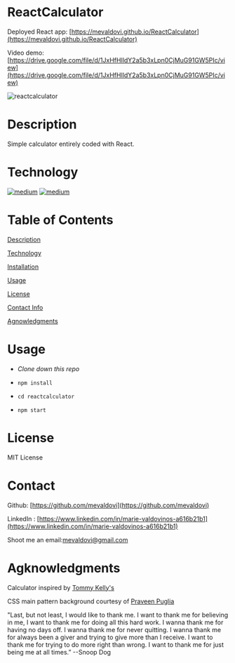 # ReactCalculator
Deployed React app: [https://mevaldovi.github.io/ReactCalculator](https://mevaldovi.github.io/ReactCalculator)


Video demo: [https://drive.google.com/file/d/1JxHfHIldY2a5b3xLpn0CjMuG91GW5PIc/view](https://drive.google.com/file/d/1JxHfHIldY2a5b3xLpn0CjMuG91GW5PIc/view)


![reactcalculator](https://user-images.githubusercontent.com/83307023/135492713-921672d0-072b-4db2-b53c-700f38fe7b1c.PNG)

# Description

Simple calculator entirely coded with React.

# Technology
[<img alt="medium" src="https://img.shields.io/badge/React-20232A?style=for-the-badge&logo=react&logoColor=61DAFB" />](https://reactjs.org/docs/getting-started.html)
[<img alt="medium" src="	https://img.shields.io/badge/CSS3-1572B6?style=for-the-badge&logo=css3&logoColor=white" />](https://developer.mozilla.org/en-US/docs/Web/CSS)


# Table of Contents
[Description](https://github.com/mevaldovi/ReactCalculator#Description)


[Technology](https://github.com/mevaldovi/ReactCalculator#Technology)


[Installation](https://github.com/mevaldovi/ReactCalculator#Installation)


[Usage](https://github.com/mevaldovi/ReactCalculator#Usage)


[License](https://github.com/mevaldovi/ReactCalculator#License)


[Contact Info](https://github.com/mevaldovi/ReactCalculator#Contact)


[Agnowledgments](https://github.com/mevaldovi/ReactCalculator#Agknowledgments)


# Usage

- _Clone down this repo_

- `npm install`

- `cd reactcalculator`

- `npm start`

# License
MIT License
# Contact
Github: [https://github.com/mevaldovi](https://github.com/mevaldovi)

LinkedIn : [https://www.linkedin.com/in/marie-valdovinos-a616b21b1](https://www.linkedin.com/in/marie-valdovinos-a616b21b1)


Shoot me an email:[mevaldovi@gmail.com](mailto:mevaldovi@gmail.com)

# Agknowledgments

Calculator inspired by [Tommy Kelly's](https://github.com/TommmyKelly)

CSS main pattern background courtesy of [Praveen Puglia](https://codepen.io/praveenpuglia/pen/vNWpwO) 

"Last, but not least, I would like to thank me. I want to thank me for believing in me, I want to thank me for doing all this hard work. I wanna thank me for having no days off. I wanna thank me for never quitting. I wanna thank me for always been a giver and trying to give more than I receive. I want to thank me for trying to do more right than wrong. I want to thank me for just being me at all times.” --Snoop Dog



